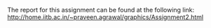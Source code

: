 The report for this assignment can be found at the following link:
http://home.iitb.ac.in/~praveen.agrawal/graphics/Assignment2.html
